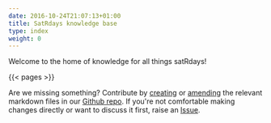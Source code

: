 ```yaml
---
date: 2016-10-24T21:07:13+01:00
title: SatRdays knowledge base
type: index
weight: 0
---
```


Welcome to the home of knowledge for all things satRdays!

{{< pages >}}

Are we missing something? Contribute by [creating](//help.github.com/articles/creating-new-files/) or [amending](//help.github.com/articles/editing-files-in-your-repository/) the relevant markdown files in our [Github repo](//github.com/satrdays/knowledgebase). If you're not comfortable making changes directly or want to discuss it first, raise an [Issue](//github.com/satrdays/knowledgebase/issues).
